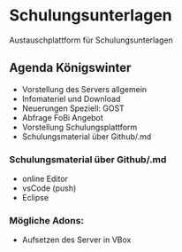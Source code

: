 # Schulungsunterlagen
Austauschplattform für Schulungsunterlagen 

## Agenda Königswinter

+ Vorstellung des Servers allgemein
+ Infomateriel und Download
+ Neuerungen Speziell: GOST
+ Abfrage FoBi Angebot
+ Vorstellung Schulungsplattform
+ Schulungsmaterial über Github/.md

### Schulungsmaterial über Github/.md

+ online Editor
+ vsCode (push) 
+ Eclipse

### Mögliche Adons: 
+ Aufsetzen des Server in VBox
  

